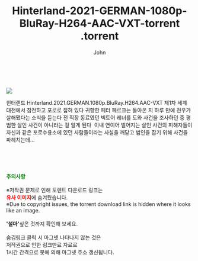 ﻿---
layout: post
title:  "                   Hinterland-2021-GERMAN-1080p-BluRay-H264-AAC-VXT-torrent                .torrent"
author: John
categories: [ 영화 ]
tags: [  ]
image: https://torrentrj58.com/uploadfile/full/3db8dd2b561cd1576a5814822ece003d3e0f3ea8.jpg 
description: "                   Hinterland-2021-GERMAN-1080p-BluRay-H264-AAC-VXT-torrent                 torrent 정보 공유"
toc: true
toc_sticky: true
---

<br>
<p><img src="https://torrentrj58.com/uploadfile/full/3db8dd2b561cd1576a5814822ece003d3e0f3ea8.jpg"/></p>
 힌터랜드 Hinterland.2021.GERMAN.1080p.BluRay.H264.AAC-VXT 제1차 세계 대전에서 참전하고 포로로 잡혀 있다 귀향한 페터 페르크는 돌아온 지 하루 만에 전우가 살해됐다는 소식을 듣는다 전 직장 동료였던 빅토어 레너를 도와 사건을 조사하던 중 평범한 살인 사건이 아니라는 걸 알게 된다  이내 연이어 벌어지는 살인 사건의 피해자들이 자신과 같은 포로수용소에 있던 사람들이라는 사실을 깨닫고 범인을 잡기 위해 사건을 파헤치는데… 
    
<br><br><br>
<p data-ke-size="size16"><b><span style="color: green;">주의사항</span></b><br /><br />※저작권 문제로 인해 토렌트 다운로드 링크는<br /><b><span style="color: red;">유사 이미지</span></b>에 숨겨뒀습니다.<br />※Due to copyright issues, the torrent download link is hidden where it looks like an image.<br /><br /><b>'설마'</b>싶은 것까지 확인해 보세요.<br /><br />숨김링크 클릭 시 마그넷 나타나지 않는 것은<br />저작권으로 인한 링크만료 자료로<br />1시간 간격으로 봇에 의해 마그넷 주소 갱신됩니다.</p>
